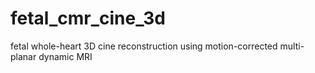 # fetal_cmr_cine_3d
fetal whole-heart 3D cine reconstruction using motion-corrected multi-planar dynamic MRI
